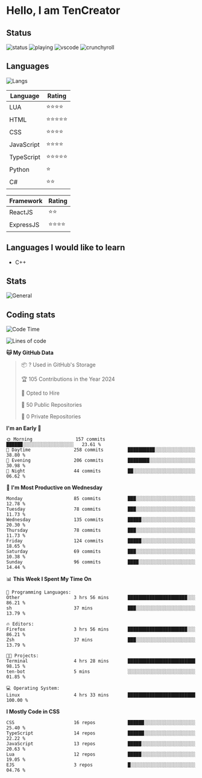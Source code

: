 # Hello, I am TenCreator

## Status
![status](https://api.statusbadges.me/badge/status/518334475038359555?simple=true&style=for-the-badge)
![playing](https://api.statusbadges.me/badge/playing/518334475038359555?style=for-the-badge)
![vscode](https://api.statusbadges.me/badge/vscode/518334475038359555?style=for-the-badge)
![crunchyroll](https://api.statusbadges.me/badge/crunchyroll/518334475038359555?style=for-the-badge)

## Languages
![Langs](https://github-readme-stats.vercel.app/api/top-langs/?username=tencreator&layout=compact&theme=radical)


|Language|Rating|
|--------|------|
|LUA|⭐️⭐️⭐️⭐️|
|HTML|⭐️⭐️⭐️⭐️⭐️|
|CSS|⭐️⭐️⭐️⭐️|
|JavaScript|⭐️⭐️⭐️⭐️|
|TypeScript|⭐️⭐️⭐️⭐️⭐️|
|Python|⭐️|
|C#|⭐️⭐️ |

|Framework|Rating|
|--------|------|
|ReactJS|⭐️⭐️|
|ExpressJS|⭐️⭐️⭐️⭐️|

## Languages I would like to learn
- C++

## Stats
![General](https://github-readme-stats.vercel.app/api?username=tencreator&show_icons=true&theme=radical)

## Coding stats
<!--START_SECTION:waka-->
![Code Time](http://img.shields.io/badge/Code%20Time-173%20hrs%2052%20mins-blue)

![Lines of code](https://img.shields.io/badge/From%20Hello%20World%20I%27ve%20Written-1.3%20million%20lines%20of%20code-blue)

**🐱 My GitHub Data** 

> 📦 ? Used in GitHub's Storage 
 > 
> 🏆 105 Contributions in the Year 2024
 > 
> 💼 Opted to Hire
 > 
> 📜 50 Public Repositories 
 > 
> 🔑 0 Private Repositories 
 > 
**I'm an Early 🐤** 

```text
🌞 Morning                157 commits         ██████░░░░░░░░░░░░░░░░░░░   23.61 % 
🌆 Daytime                258 commits         ██████████░░░░░░░░░░░░░░░   38.80 % 
🌃 Evening                206 commits         ████████░░░░░░░░░░░░░░░░░   30.98 % 
🌙 Night                  44 commits          ██░░░░░░░░░░░░░░░░░░░░░░░   06.62 % 
```
📅 **I'm Most Productive on Wednesday** 

```text
Monday                   85 commits          ███░░░░░░░░░░░░░░░░░░░░░░   12.78 % 
Tuesday                  78 commits          ███░░░░░░░░░░░░░░░░░░░░░░   11.73 % 
Wednesday                135 commits         █████░░░░░░░░░░░░░░░░░░░░   20.30 % 
Thursday                 78 commits          ███░░░░░░░░░░░░░░░░░░░░░░   11.73 % 
Friday                   124 commits         █████░░░░░░░░░░░░░░░░░░░░   18.65 % 
Saturday                 69 commits          ███░░░░░░░░░░░░░░░░░░░░░░   10.38 % 
Sunday                   96 commits          ████░░░░░░░░░░░░░░░░░░░░░   14.44 % 
```


📊 **This Week I Spent My Time On** 

```text
💬 Programming Languages: 
Other                    3 hrs 56 mins       ██████████████████████░░░   86.21 % 
sh                       37 mins             ███░░░░░░░░░░░░░░░░░░░░░░   13.79 % 

🔥 Editors: 
Firefox                  3 hrs 56 mins       ██████████████████████░░░   86.21 % 
Zsh                      37 mins             ███░░░░░░░░░░░░░░░░░░░░░░   13.79 % 

🐱‍💻 Projects: 
Terminal                 4 hrs 28 mins       █████████████████████████   98.15 % 
ten-bot                  5 mins              ░░░░░░░░░░░░░░░░░░░░░░░░░   01.85 % 

💻 Operating System: 
Linux                    4 hrs 33 mins       █████████████████████████   100.00 % 
```

**I Mostly Code in CSS** 

```text
CSS                      16 repos            ██████░░░░░░░░░░░░░░░░░░░   25.40 % 
TypeScript               14 repos            ██████░░░░░░░░░░░░░░░░░░░   22.22 % 
JavaScript               13 repos            █████░░░░░░░░░░░░░░░░░░░░   20.63 % 
Lua                      12 repos            █████░░░░░░░░░░░░░░░░░░░░   19.05 % 
EJS                      3 repos             █░░░░░░░░░░░░░░░░░░░░░░░░   04.76 % 
```




<!--END_SECTION:waka-->

